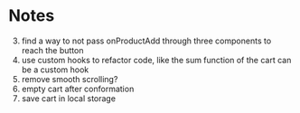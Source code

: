 # Notes

3. find a way to not pass onProductAdd through three components to reach the button
4. use custom hooks to refactor code, like the sum function of the cart can be a custom hook
5. remove smooth scrolling?
6. empty cart after conformation
7. save cart in local storage
